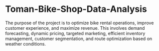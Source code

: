 # Toman-Bike-Shop-Data-Analysis
The purpose of the project is to optimize bike rental operations, improve customer experience, and maximize revenue. This involves demand forecasting, dynamic pricing, targeted marketing, efficient inventory management, customer segmentation, and route optimization based on weather conditions. 
